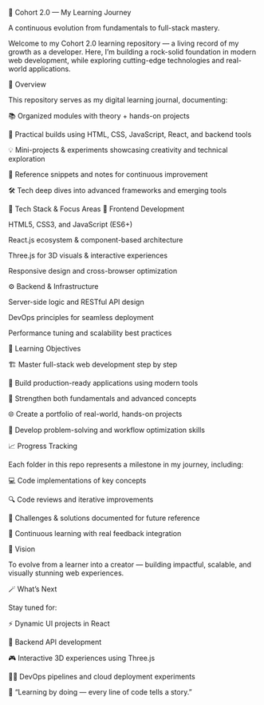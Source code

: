 🚀 Cohort 2.0 — My Learning Journey

A continuous evolution from fundamentals to full-stack mastery.

Welcome to my Cohort 2.0 learning repository — a living record of my growth as a developer.
Here, I’m building a rock-solid foundation in modern web development, while exploring cutting-edge technologies and real-world applications.

🧭 Overview

This repository serves as my digital learning journal, documenting:

📚 Organized modules with theory + hands-on projects

🧩 Practical builds using HTML, CSS, JavaScript, React, and backend tools

💡 Mini-projects & experiments showcasing creativity and technical exploration

🧠 Reference snippets and notes for continuous improvement

🛠️ Tech deep dives into advanced frameworks and emerging tools

🧰 Tech Stack & Focus Areas
🎨 Frontend Development

HTML5, CSS3, and JavaScript (ES6+)

React.js ecosystem & component-based architecture

Three.js for 3D visuals & interactive experiences

Responsive design and cross-browser optimization

⚙️ Backend & Infrastructure

Server-side logic and RESTful API design

DevOps principles for seamless deployment

Performance tuning and scalability best practices

🎯 Learning Objectives

🏗️ Master full-stack web development step by step

🚀 Build production-ready applications using modern tools

🧩 Strengthen both fundamentals and advanced concepts

🌐 Create a portfolio of real-world, hands-on projects

🧭 Develop problem-solving and workflow optimization skills

📈 Progress Tracking

Each folder in this repo represents a milestone in my journey, including:

💻 Code implementations of key concepts

🔍 Code reviews and iterative improvements

🧱 Challenges & solutions documented for future reference

🔄 Continuous learning with real feedback integration

🌟 Vision

To evolve from a learner into a creator —
building impactful, scalable, and visually stunning web experiences.

🪄 What’s Next

Stay tuned for:

⚡ Dynamic UI projects in React

🧮 Backend API development

🎮 Interactive 3D experiences using Three.js

🧑‍💻 DevOps pipelines and cloud deployment experiments

💬 “Learning by doing — every line of code tells a story.”

